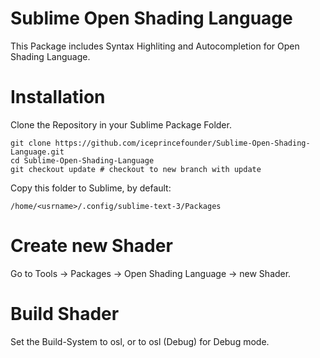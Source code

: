Sublime Open Shading Language
=============================

This Package includes Syntax Highliting and Autocompletion for Open Shading Language.

Installation
============

Clone the Repository in your Sublime Package Folder.

```
git clone https://github.com/iceprincefounder/Sublime-Open-Shading-Language.git
cd Sublime-Open-Shading-Language
git checkout update # checkout to new branch with update
```

Copy this folder to Sublime, by default:

```
/home/<usrname>/.config/sublime-text-3/Packages
```


Create new Shader
=================
Go to Tools -> Packages -> Open Shading Language -> new Shader.

Build Shader
============
Set the Build-System to osl, or to osl (Debug) for Debug mode.
